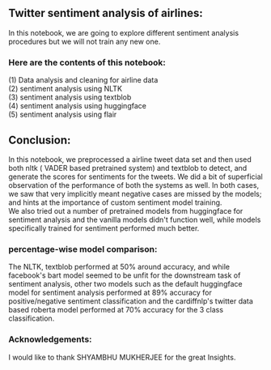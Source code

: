 ## Twitter sentiment analysis of airlines:
In this notebook, we are going to explore different sentiment analysis procedures but we will not train any new one. 
### Here are the contents of this notebook:
(1) Data analysis and cleaning for airline data<br/>
(2) sentiment analysis using NLTK<br/>
(3) sentiment analysis using textblob<br/>
(4) sentiment analysis using huggingface<br/>
(5) sentiment analysis using flair<br/>

## Conclusion:
In this notebook, we preprocessed a airline tweet data set and then used both nltk ( VADER based pretrained system) and textblob to detect, and generate the scores for sentiments for the tweets. We did a bit of superficial observation of the performance of both the systems as well. In both cases, we saw that very implicitly meant negative cases are missed by the models; and hints at the importance of custom sentiment model training.<br/>
We also tried out a number of pretrained models from huggingface for sentiment analysis and the vanilla models didn't function well, while models specifically trained for sentiment performed much better.<br/>
### percentage-wise model comparison:
The NLTK, textblob performed at 50% around accuracy, and while facebook's bart model seemed to be unfit for the downstream task of sentiment analysis, other two models such as the default huggingface model for sentiment analysis performed at 89% accuracy for positive/negative sentiment classification and the cardiffnlp's twitter data based roberta model performed at 70% accuracy for the 3 class classification.<br/>


### Acknowledgements:
I would like to thank SHYAMBHU MUKHERJEE for the great Insights.
